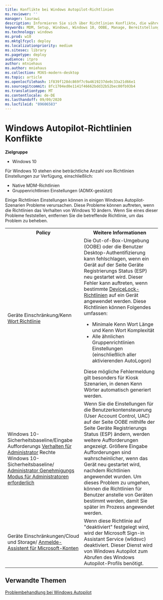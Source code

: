```yaml
---
title: Konflikte bei Windows Autopilot-Richtlinien
ms.reviewer: ''
manager: laurawi
description: Informieren Sie sich über Richtlinien Konflikte, die während der Bereitstellung von Windows Autopilot auftreten können.
keywords: MDM, Setup, Windows, Windows 10, OOBE, Manage, Bereitstellung, Autopilot, ZTD, Zero-Touchscreen, Partner, msfb, InTune
ms.technology: windows
ms.prod: w10
ms.mktglfcycl: deploy
ms.localizationpriority: medium
ms.sitesec: library
ms.pagetype: deploy
audience: itpro
author: mtniehaus
ms.author: mniehaus
ms.collection: M365-modern-desktop
ms.topic: article
ms.openlocfilehash: 1f839f128dc869f7c9a4619237de0c33a21d66e1
ms.sourcegitcommit: 8fc1704ed0e1141f46662bdd32b52bec00fb93b4
ms.translationtype: MT
ms.contentlocale: de-DE
ms.lasthandoff: 09/09/2020
ms.locfileid: "89606583"
---
```

# <a name="windows-autopilot---policy-conflicts"></a>Windows Autopilot-Richtlinien Konflikte

**Zielgruppe**

- Windows 10

Für Windows 10 stehen eine beträchtliche Anzahl von Richtlinien Einstellungen zur Verfügung, einschließlich:
- Native MDM-Richtlinien
- Gruppenrichtlinien Einstellungen (ADMX-gestützt)

Einige Richtlinien Einstellungen können in einigen Windows Autopilot-Szenarien Probleme verursachen. Diese Probleme können auftreten, wenn die Richtlinien das Verhalten von Windows 10 ändern. Wenn Sie eines dieser Probleme feststellen, entfernen Sie die betreffende Richtlinie, um das Problem zu beheben.

<table>
<th>Policy<th>Weitere Informationen

<tr><td width="50%">Geräte Einschränkung/Kenn <a href="https://docs.microsoft.com/windows/client-management/mdm/devicelock-csp">Wort Richtlinie</a></td>
<td>Die Out-of-Box-Umgebung (OOBE) oder die Benutzer Desktop-Authentifizierung kann fehlschlagen, wenn ein Gerät auf der Seite Geräte Registrierungs Status (ESP) neu gestartet wird. Dieser Fehler kann auftreten, wenn bestimmte <a href="https://docs.microsoft.com/windows/client-management/mdm/policy-csp-devicelock">DeviceLock-Richtlinien</a> auf ein Gerät angewendet werden. Diese Richtlinien können Folgendes umfassen:<ul><li>Minimale Kenn Wort Länge und Kenn Wort Komplexität</li><li>Alle ähnlichen Gruppenrichtlinien Einstellungen (einschließlich aller aktivierenden AutoLogon)</li></ul>
Diese mögliche Fehlermeldung gilt besonders für Kiosk Szenarien, in denen Kenn Wörter automatisch generiert werden.</td>

<tr><td width="50%">Windows 10-Sicherheitsbaseline/Eingabe Aufforderungs <a href="/windows/client-management/mdm/policy-csp-localpoliciessecurityoptions">Verhalten für Administrator</a> Rechte
<br>Windows 10-Sicherheitsbaseline/ <a href="https://docs.microsoft.com/windows/client-management/mdm/policy-csp-localpoliciessecurityoptions">Administrator Genehmigungs Modus für Administratoren erforderlich</a></td>
<td>Wenn Sie die Einstellungen für die Benutzerkontensteuerung (User Account Control, UAC) auf der Seite OOBE mithilfe der Seite Geräte Registrierungs Status (ESP) ändern, werden weitere Aufforderungen angezeigt. Größere Eingabe Aufforderungen sind wahrscheinlicher, wenn das Gerät neu gestartet wird, nachdem Richtlinien angewendet wurden. Um dieses Problem zu umgehen, können die Richtlinien für Benutzer anstelle von Geräten bestimmt werden, damit Sie später im Prozess angewendet werden.</td>

<tr><td width="50%">Geräte Einschränkungen/Cloud und Storage/ <a href="https://docs.microsoft.com/mem/intune/configuration/device-restrictions-windows-10#cloud-and-storage">Anmelde-Assistent für Microsoft-Konten</a></td>
<td>Wenn diese Richtlinie auf "deaktiviert" festgelegt wird, wird der Microsoft Sign-in Assistant Service (wlidsvc) deaktiviert. Dieser Dienst wird von Windows Autopilot zum Abrufen des Windows Autopilot-Profils benötigt.</td>

</table>

## <a name="related-topics"></a>Verwandte Themen

[Problembehandlung bei Windows Autopilot](troubleshooting.md)
